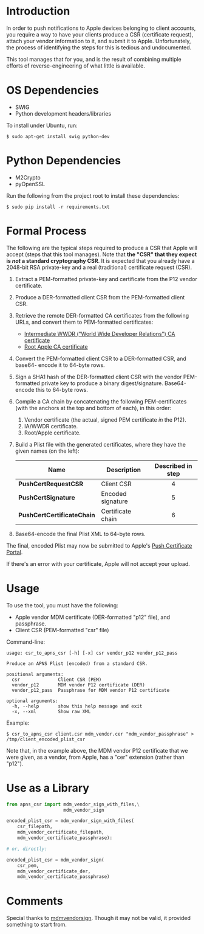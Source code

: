 # Introduction

In order to push notifications to Apple devices belonging to client accounts,
you require a way to have your clients produce a CSR (certificate request),
attach your vendor information to it, and submit it to Apple. Unfortunately, 
the process of identifying the steps for this is tedious and undocumented.

This tool manages that for you, and is the result of combining multiple efforts of reverse-engineering of what little is available.

# OS Dependencies

- SWIG
- Python development headers/libraries

To install  under Ubuntu, run:

```
$ sudo apt-get install swig python-dev
```

# Python Dependencies

- M2Crypto
- pyOpenSSL

Run the following from the project root to install these dependencies:

```
$ sudo pip install -r requirements.txt
```

# Formal Process

The following are the typical steps required to produce a CSR that Apple will 
accept (steps that this tool manages). Note that **the "CSR" that they expect 
is *not* a standard cryptography CSR**. It is expected that you already have a 
2048-bit RSA private-key and a real (traditional) certificate request (CSR).

1. Extract a PEM-formatted private-key and certificate from the P12 vendor 
   certificate.

2. Produce a DER-formatted client CSR from the PEM-formatted client CSR.

3. Retrieve the remote DER-formatted CA certificates from the following URLs, 
   and convert them to PEM-formatted certificates:
   - [Intermediate WWDR ("World Wide Developer Relations") CA certificate](https://developer.apple.com/certificationauthority/AppleWWDRCA.cer)
   - [Root Apple CA certificate](http://www.apple.com/appleca/AppleIncRootCertificate.cer)
4. Convert the PEM-formatted client CSR to a DER-formatted CSR, and base64-
   encode it to 64-byte rows.

5. Sign a SHA1 hash of the DER-formatted client CSR with the vendor PEM-formatted 
   private key to produce a binary digest/signature. Base64-encode
   this to 64-byte rows.

6. Compile a CA chain by concatenating the following PEM-certificates (with the 
   anchors at the top and bottom of each), in this order:
   1. Vendor certificate (the actual, signed PEM certificate *in* the P12).
   2. IA/WWDR certificate.
   3. Root/Apple certificate.
7. Build a Plist file with the generated certificates, where they have the 
   given names (on the left):

   | Name                         | Description       | Described in step |
   | ---------------------------- | ----------------- |:-----------------:|
   | **PushCertRequestCSR**       | Client CSR        | 4                 |
   | **PushCertSignature**        | Encoded signature | 5                 |
   | **PushCertCertificateChain** | Certificate chain | 6                 |

8. Base64-encode the final Plist XML to 64-byte rows.

The final, encoded Plist may now be submitted to Apple's [Push Certificate Portal](http://identity.apple.com).

If there's an error with your certificate, Apple will not accept your upload.

# Usage

To use the tool, you must have the following:

- Apple vendor MDM certificate (DER-formatted "p12" file), and passphrase.
- Client CSR (PEM-formatted "csr" file)

Command-line:

```
usage: csr_to_apns_csr [-h] [-x] csr vendor_p12 vendor_p12_pass

Produce an APNS Plist (encoded) from a standard CSR.

positional arguments:
  csr              Client CSR (PEM)
  vendor_p12       MDM vendor P12 certificate (DER)
  vendor_p12_pass  Passphrase for MDM vendor P12 certificate

optional arguments:
  -h, --help       show this help message and exit
  -x, --xml        Show raw XML
```

Example:

```
$ csr_to_apns_csr client.csr mdm_vendor.cer "mdm_vendor_passphrase" > /tmp/client_encoded_plist_csr
```

Note that, in the example above, the MDM vendor P12 certificate that we were
given, as a vendor, from Apple, has a "cer" extension (rather than "p12").

# Use as a Library

```python
from apns_csr import mdm_vendor_sign_with_files,\
                     mdm_vendor_sign

encoded_plist_csr = mdm_vendor_sign_with_files(
    csr_filepath, 
    mdm_vendor_certificate_filepath, 
    mdm_vendor_certificate_passphrase):

# or, directly:

encoded_plist_csr = mdm_vendor_sign(
    csr_pem, 
    mdm_vendor_certificate_der, 
    mdm_vendor_certificate_passphrase)

```

# Comments

Special thanks to [mdmvendorsign](https://github.com/grinich/mdmvendorsign).
Though it may not be valid, it provided something to start from.

